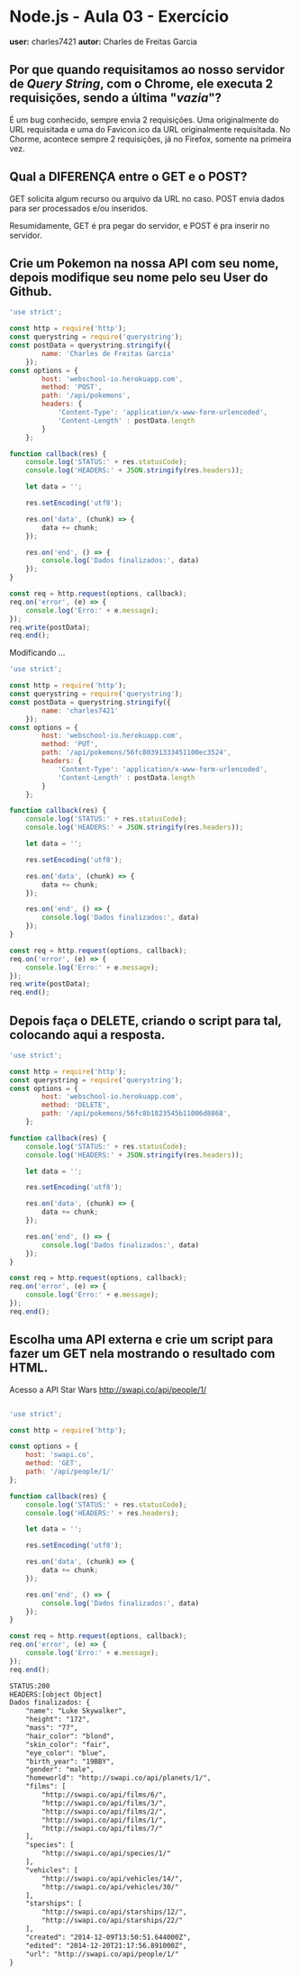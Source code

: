 # Node.js - Aula 03 - Exercício
**user:** charles7421
**autor:** Charles de Freitas Garcia

## Por que quando requisitamos ao nosso servidor de *Query String*, **com o Chrome**, ele executa 2 requisições, sendo a última "*vazia*"?

É um bug conhecido, sempre envia 2 requisições. Uma originalmente do URL requisitada e uma do Favicon.ico da URL originalmente requisitada. No Chorme, acontece sempre 2 requisições, já no Firefox, somente na primeira vez.

## Qual a DIFERENÇA entre o GET e o POST?

GET solicita algum recurso ou arquivo da URL no caso.
POST envia dados para ser processados e/ou inseridos.

Resumidamente, GET é pra pegar do servidor, e POST é pra inserir no servidor.

## Crie um Pokemon na nossa API com seu nome, depois modifique seu nome pelo seu User do Github.


```js
'use strict';

const http = require('http');
const querystring = require('querystring');
const postData = querystring.stringify({
		name: 'Charles de Freitas Garcia'
	});
const options = {
		host: 'webschool-io.herokuapp.com',
		method: 'POST',
		path: '/api/pokemons',
		headers: {
			'Content-Type': 'application/x-www-form-urlencoded',
			'Content-Length' : postData.length
		}
	};

function callback(res) {
	console.log('STATUS:' + res.statusCode);
	console.log('HEADERS:' + JSON.stringify(res.headers));

	let data = '';

	res.setEncoding('utf8');

	res.on('data', (chunk) => {
		data += chunk;
	});

	res.on('end', () => {
		console.log('Dados finalizados:', data)
	});
}

const req = http.request(options, callback);
req.on('error', (e) => {
	console.log('Erro:' + e.message);
});
req.write(postData);
req.end();
```

Modificando ...

```js
'use strict';

const http = require('http');
const querystring = require('querystring');
const postData = querystring.stringify({
		name: 'charles7421'
	});
const options = {
		host: 'webschool-io.herokuapp.com',
		method: 'PUT',
		path: '/api/pokemons/56fc80391333451100ec3524',
		headers: {
			'Content-Type': 'application/x-www-form-urlencoded',
			'Content-Length' : postData.length
		}
	};

function callback(res) {
	console.log('STATUS:' + res.statusCode);
	console.log('HEADERS:' + JSON.stringify(res.headers));

	let data = '';

	res.setEncoding('utf8');

	res.on('data', (chunk) => {
		data += chunk;
	});

	res.on('end', () => {
		console.log('Dados finalizados:', data)
	});
}

const req = http.request(options, callback);
req.on('error', (e) => {
	console.log('Erro:' + e.message);
});
req.write(postData);
req.end();

```

## **Depois faça o DELETE**, criando o script para tal, colocando aqui a resposta.

```js
'use strict';

const http = require('http');
const querystring = require('querystring');
const options = {
		host: 'webschool-io.herokuapp.com',
		method: 'DELETE',
		path: '/api/pokemons/56fc8b1823545b11006d8868',
	};

function callback(res) {
	console.log('STATUS:' + res.statusCode);
	console.log('HEADERS:' + JSON.stringify(res.headers));

	let data = '';

	res.setEncoding('utf8');

	res.on('data', (chunk) => {
		data += chunk;
	});

	res.on('end', () => {
		console.log('Dados finalizados:', data)
	});
}

const req = http.request(options, callback);
req.on('error', (e) => {
	console.log('Erro:' + e.message);
});
req.end();
```

## Escolha uma **API externa** e crie um script para fazer um GET nela **mostrando o resultado com HTML**.

Acesso a API Star Wars
http://swapi.co/api/people/1/


```js

'use strict';

const http = require('http');

const options = {
	host: 'swapi.co',
	method: 'GET',
	path: '/api/people/1/'
};

function callback(res) {
	console.log('STATUS:' + res.statusCode);
	console.log('HEADERS:' + res.headers);

	let data = '';

	res.setEncoding('utf8');

	res.on('data', (chunk) => {
		data += chunk;
	});

	res.on('end', () => {
		console.log('Dados finalizados:', data)
	});
}

const req = http.request(options, callback);
req.on('error', (e) => {
	console.log('Erro:' + e.message);
});
req.end();

```


```html
STATUS:200
HEADERS:[object Object]
Dados finalizados: {
    "name": "Luke Skywalker",
    "height": "172",
    "mass": "77",
    "hair_color": "blond",
    "skin_color": "fair",
    "eye_color": "blue",
    "birth_year": "19BBY",
    "gender": "male",
    "homeworld": "http://swapi.co/api/planets/1/",
    "films": [
        "http://swapi.co/api/films/6/",
        "http://swapi.co/api/films/3/",
        "http://swapi.co/api/films/2/",
        "http://swapi.co/api/films/1/",
        "http://swapi.co/api/films/7/"
    ],
    "species": [
        "http://swapi.co/api/species/1/"
    ],
    "vehicles": [
        "http://swapi.co/api/vehicles/14/",
        "http://swapi.co/api/vehicles/30/"
    ],
    "starships": [
        "http://swapi.co/api/starships/12/",
        "http://swapi.co/api/starships/22/"
    ],
    "created": "2014-12-09T13:50:51.644000Z",
    "edited": "2014-12-20T21:17:56.891000Z",
    "url": "http://swapi.co/api/people/1/"
}

```
